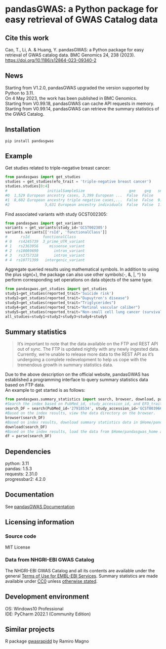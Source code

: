 # pandasGWAS: a Python package for easy retrieval of GWAS Catalog data
## Cite this work
Cao, T., Li, A. & Huang, Y. pandasGWAS: a Python package for easy retrieval of GWAS catalog data. BMC Genomics 24, 238 (2023). https://doi.org/10.1186/s12864-023-09340-2
## News
Starting from V1.2.0, pandasGWAS upgraded the version supported by Python to 3.11.    
On 4 May 2023, the work has been published in BMC Genomics.    
Starting from V0.99.18, pandasGWAS can cache API requests in memory.    
Starting from V0.99.14, pandasGWAS can retrieve the summary statistics of the GWAS Catalog.
## Installation
`pip install pandasgwas`
## Example
Get studies related to triple-negative breast cancer:
```Python
from pandasgwas import get_studies
studies = get_studies(efo_trait = 'triple-negative breast cancer')
studies.studies[0:4]
#                  initialSampleSize                    gxe    gxg   snpCount  qualifier  imputed  pooled studyDesignComment  accessionId   fullPvalueSet  userRequested            platforms                                ancestries                                   genotypingTechnologies                             replicationSampleSize                                diseaseTrait.trait                 publicationInfo.pubmedId publicationInfo.publicationDate publicationInfo.publication               publicationInfo.title                publicationInfo.author.fullname publicationInfo.author.orcid
#0  1,529 European ancestry cases, 3,399 European ...  False  False        NaN    None     True     False        None           GCST002305      False          False      [{'manufacturer': 'Illumina'}]  [{'type': 'replication', 'numberOfIndividuals'...  [{'genotypingTechnology': 'Genome-wide genotyp...  2,148 European ancestry cases, 1,309 European ...  Breast cancer (estrogen-receptor negative, pro...         24325915                    2013-12-09                    Carcinogenesis      Genome-wide association study identifies 25 kn...           Purrington KS              0000-0002-5710-1692    
#1  8,602 European ancestry triple negative cases,...  False  False  9.700e+06       ~     True     False        None           GCST010100      False           True      [{'manufacturer': 'Illumina'}]  [{'type': 'initial', 'numberOfIndividuals': 11...  [{'genotypingTechnology': 'Genome-wide genotyp...                                                 NA  Breast cancer (estrogen-receptor negative, pro...         32424353                    2020-05-18                         Nat Genet      Genome-wide association study identifies 32 no...                 Zhang H                             None    
#2                5,631 European ancestry individuals  False  False  1.000e+07    None     True     False        None         GCST90029052      False          False                                  []  [{'type': 'initial', 'numberOfIndividuals': 56...  [{'genotypingTechnology': 'Genome-wide genotyp...                                                 NA  15-year breast cancer-specific survival (ER ne...         34407845                    2021-08-18                 Breast Cancer Res      Association of germline genetic variants with ...                 Morra A                             None
```
Find associated variants with study GCST002305:

```Python
from pandasgwas import get_variants
variants = get_variants(study_id='GCST002305')
variants.variants[['rsId', 'functionalClass']]
#      rsId      functionalClass   
# 0   rs4245739  3_prime_UTR_variant
# 1   rs2363956     missense_variant
# 2  rs10069690       intron_variant
# 3   rs3757318       intron_variant
# 4  rs10771399   intergenic_variant
```
Aggregate queried results using mathematical symbols. In addition to using the plus sign(+), the package can also use other symbols(-, &, |, ^) to perform corresponding set operations on data objects of the same type.
```Python
from pandasgwas.get_studies import get_studies
study1=get_studies(reported_trait='Suicide risk')
study2=get_studies(reported_trait="Dupuytren's disease")
study3=get_studies(reported_trait="Triglycerides")
study4=get_studies(reported_trait="Retinal vascular caliber")
study5=get_studies(reported_trait="Non-small cell lung cancer (survival)")
all_studies=study1+study2+study3+study4+study5
```
## Summary statistics
>It’s important to note that the data available on the FTP and REST API out of sync. The FTP is updated nightly with any newly ingested data. Currently, we’re unable to release more data to the REST API as it’s undergoing a complete redevelopment to help us cope with the tremendous growth in summary statistics data.

Due to the above description on the official website, pandasGWAS has established a programming interface to query summary statistics data based on FTP data.    
An example to get started is as follows:
```Python
from pandasgwas.summary_statistics import search, browser, download, parse
#Search the index based on PubMed_id, study_accession_id, and EFO_trait_id. The indexed results will be returned as a DataFrame.
search_DF = search(PubMed_id='27918534', study_accession_id='GCST003966')
#Based on the index results, view the data directory on the browser.
browser(search_DF)
#Based on index results, download summary statistics data in $Home/pandasgwas_home.
download(search_DF)
#Based on the index results, load the data from $Home/pandasgwas_home and convert it into a DataFrame. 
df = parse(search_DF)
```
## Dependencies
python: 3.11  
pandas: 1.5.3  
requests: 2.31.0  
progressbar2: 4.2.0
## Documentation
See [pandasGWAS Documentation](https://caotianze.github.io/pandasgwas/)
## Licensing information
### Source code
MIT License
### Data from NHGRI-EBI GWAS Catalog
The NHGRI-EBI GWAS Catalog and all its contents are available under the general [Terms of Use for EMBL-EBI Services](https://www.ebi.ac.uk/about/terms-of-use). Summary statistics are made available under [CC0](https://creativecommons.org/publicdomain/zero/1.0/) unless [otherwise stated](https://www.ebi.ac.uk/gwas/docs/faq#faq-H7).
## Development environment
OS: Windows10 Professional  
IDE: PyCharm 2022.1 (Community Edition)
## Similar projects
R package [gwasrapidd](https://github.com/ramiromagno/gwasrapidd) by Ramiro Magno
